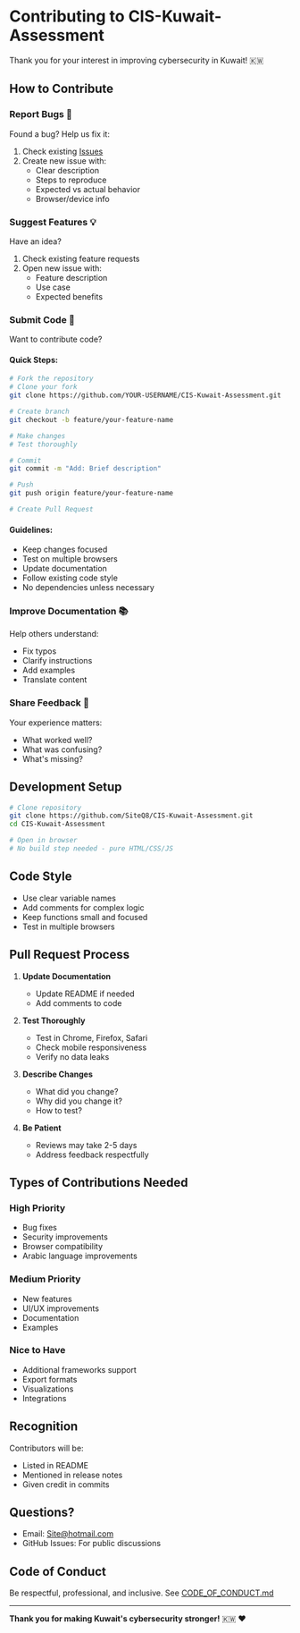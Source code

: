 # Contributing to CIS-Kuwait-Assessment

Thank you for your interest in improving cybersecurity in Kuwait! 🇰🇼

## How to Contribute

### Report Bugs 🐛

Found a bug? Help us fix it:

1. Check existing [Issues](https://github.com/SiteQ8/CIS-Kuwait-Assessment/issues)
2. Create new issue with:
   - Clear description
   - Steps to reproduce
   - Expected vs actual behavior
   - Browser/device info

### Suggest Features 💡

Have an idea?

1. Check existing feature requests
2. Open new issue with:
   - Feature description
   - Use case
   - Expected benefits

### Submit Code 🔧

Want to contribute code?

#### Quick Steps:

```bash
# Fork the repository
# Clone your fork
git clone https://github.com/YOUR-USERNAME/CIS-Kuwait-Assessment.git

# Create branch
git checkout -b feature/your-feature-name

# Make changes
# Test thoroughly

# Commit
git commit -m "Add: Brief description"

# Push
git push origin feature/your-feature-name

# Create Pull Request
```

#### Guidelines:

- Keep changes focused
- Test on multiple browsers
- Update documentation
- Follow existing code style
- No dependencies unless necessary

### Improve Documentation 📚

Help others understand:
- Fix typos
- Clarify instructions
- Add examples
- Translate content

### Share Feedback 💬

Your experience matters:
- What worked well?
- What was confusing?
- What's missing?

## Development Setup

```bash
# Clone repository
git clone https://github.com/SiteQ8/CIS-Kuwait-Assessment.git
cd CIS-Kuwait-Assessment

# Open in browser
# No build step needed - pure HTML/CSS/JS
```

## Code Style

- Use clear variable names
- Add comments for complex logic
- Keep functions small and focused
- Test in multiple browsers

## Pull Request Process

1. **Update Documentation**
   - Update README if needed
   - Add comments to code

2. **Test Thoroughly**
   - Test in Chrome, Firefox, Safari
   - Check mobile responsiveness
   - Verify no data leaks

3. **Describe Changes**
   - What did you change?
   - Why did you change it?
   - How to test?

4. **Be Patient**
   - Reviews may take 2-5 days
   - Address feedback respectfully

## Types of Contributions Needed

### High Priority
- Bug fixes
- Security improvements
- Browser compatibility
- Arabic language improvements

### Medium Priority
- New features
- UI/UX improvements
- Documentation
- Examples

### Nice to Have
- Additional frameworks support
- Export formats
- Visualizations
- Integrations

## Recognition

Contributors will be:
- Listed in README
- Mentioned in release notes
- Given credit in commits

## Questions?

- Email: Site@hotmail.com
- GitHub Issues: For public discussions

## Code of Conduct

Be respectful, professional, and inclusive. See [CODE_OF_CONDUCT.md](CODE_OF_CONDUCT.md)

---

**Thank you for making Kuwait's cybersecurity stronger!** 🇰🇼 ❤️
